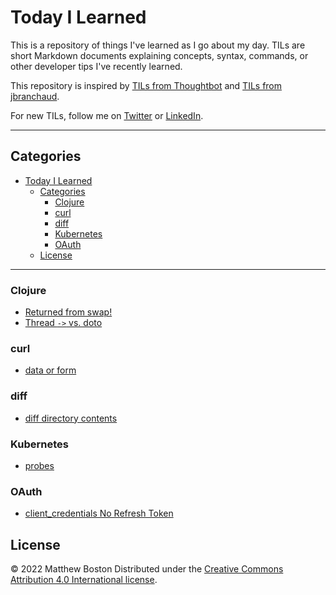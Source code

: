 # Today I Learned

This is a repository of things I've learned as I go about my day. TILs are short Markdown documents explaining concepts, syntax, commands, or other developer tips I've recently learned.

This repository is inspired by [TILs from Thoughtbot][thoughtbot-tils] and [TILs from jbranchaud][jbranchaud-tils].

For new TILs, follow me on [Twitter][twitter] or [LinkedIn][linkedin].

---

## Categories

- [Today I Learned](#today-i-learned)
  - [Categories](#categories)
    - [Clojure](#clojure)
    - [curl](#curl)
    - [diff](#diff)
    - [Kubernetes](#kubernetes)
    - [OAuth](#oauth)
  - [License](#license)

---

### Clojure

- [Returned from swap!](clojure/returned_from_swap\!.md)
- [Thread `->` vs. doto](clojure/thread_vs_doto.md)

### curl

- [data or form](curl/data-or-form.md)

### diff

- [diff directory contents](diff/directory_contents.md)

### Kubernetes

- [probes](kubernetes/probes.md)

### OAuth

- [client_credentials No Refresh Token](oauth/client_credentials_no_refresh_token.md)

## License

© 2022 Matthew Boston
Distributed under the [Creative Commons Attribution 4.0 International license][license].

[license]: http://creativecommons.org/licenses/by/4.0/
[thoughtbot-tils]: https://github.com/thoughtbot/til
[jbranchaud-tils]: https://github.com/jbranchaud/til
[twitter]: https://twitter.com/bostonaholic
[linkedin]: https://www.linkedin.com/in/bostonaholic
